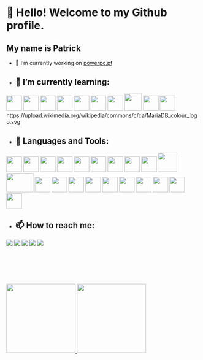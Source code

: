 # 👋 Hello! Welcome to my Github profile.
## My name is Patrick


- 🔭 I’m currently working on [powerpc.pt](https://powerpc.pt/)
##
- ## 🌱 I’m currently learning:

<div>
<img src="https://cdn.jsdelivr.net/gh/devicons/devicon/icons/java/java-original.svg" width="40" height="40"/>
<img src="https://cdn.jsdelivr.net/gh/devicons/devicon/icons/php/php-original.svg" width="40" height="40" />
<img src="https://cdn.jsdelivr.net/gh/devicons/devicon/icons/html5/html5-original.svg" width="40" height="40" />
<img src="https://cdn.jsdelivr.net/gh/devicons/devicon/icons/css3/css3-original.svg" width="40" height="40" />     
<img src="https://cdn.jsdelivr.net/gh/devicons/devicon/icons/javascript/javascript-original.svg" width="40" height="40" /> 
<img src="https://cdn.jsdelivr.net/gh/devicons/devicon/icons/typescript/typescript-original.svg"   width="40" height="40"/>
<img src="https://cdn.jsdelivr.net/gh/devicons/devicon/icons/react/react-original.svg"  width="40" height="40"/>
<img src="https://jomurgel.com/wp-content/uploads/2019/02/next.jpg"  width="45" height="45" />
<img src="https://cdn.jsdelivr.net/gh/devicons/devicon/icons/tailwindcss/tailwindcss-plain.svg"  width="40" height="40" />
<img src="https://cdn.jsdelivr.net/gh/devicons/devicon/icons/docker/docker-original-wordmark.svg" width="40" height="40" />
https://upload.wikimedia.org/wikipedia/commons/c/ca/MariaDB_colour_logo.svg
 </div class"allign-left">       
                                                                                                                       
 - ## 🌱 Languages and Tools:

<div>
<img src="https://cdn.jsdelivr.net/gh/devicons/devicon/icons/html5/html5-original.svg" width="40" height="40" />
<img src="https://cdn.jsdelivr.net/gh/devicons/devicon/icons/css3/css3-original.svg" width="40" height="40" /> 
 <img src="https://cdn.jsdelivr.net/gh/devicons/devicon/icons/tailwindcss/tailwindcss-plain.svg"  width="40" height="40" />
<img src="https://cdn.jsdelivr.net/gh/devicons/devicon/icons/javascript/javascript-original.svg" width="40" height="40" /> 
 <img src="https://cdn.jsdelivr.net/gh/devicons/devicon/icons/vscode/vscode-original.svg" width="40" height="40"/>
 <img src="https://cdn.jsdelivr.net/gh/devicons/devicon/icons/java/java-original.svg" width="40" height="40"/>
<img src="https://cdn.jsdelivr.net/gh/devicons/devicon/icons/c/c-original.svg" width="40" height="40"/>
<img src="https://cdn.jsdelivr.net/gh/devicons/devicon/icons/cplusplus/cplusplus-original.svg" width="40" height="40" />
<img src="https://cdn.jsdelivr.net/gh/devicons/devicon/icons/npm/npm-original-wordmark.svg" width="40" height="40"/>    
<img src="https://cdn.jsdelivr.net/gh/devicons/devicon/icons/microsoftsqlserver/microsoftsqlserver-plain-wordmark.svg" width="50" height="50"  />
  <img src="https://upload.wikimedia.org/wikipedia/commons/c/ca/MariaDB_colour_logo.svg" width="70" height="50"/>
 <img src="https://cdn.jsdelivr.net/gh/devicons/devicon/icons/mysql/mysql-original-wordmark.svg" width="40" height="40"/>
<img src="https://upload.wikimedia.org/wikipedia/commons/2/2f/PhpMyAdmin_logo_2010_hidef.svg" width="40" height="40"/>
 <img src="https://cdn.jsdelivr.net/gh/devicons/devicon/icons/git/git-plain.svg" width="40" height="40"/>
<img src="https://cdn.jsdelivr.net/gh/devicons/devicon/icons/latex/latex-original.svg" width="40" height="40"/>
 <img src="https://cdn.jsdelivr.net/gh/devicons/devicon/icons/ssh/ssh-original-wordmark.svg" width="40" height="40"/>
 <img src="https://cdn.jsdelivr.net/gh/devicons/devicon/icons/linux/linux-original.svg" width="40" height="40"/>
 <img src="https://cdn.jsdelivr.net/gh/devicons/devicon/icons/github/github-original.svg" width="40" height="40"/>
 <img src="https://cdn.jsdelivr.net/gh/devicons/devicon/icons/ubuntu/ubuntu-plain-wordmark.svg"  width="40" height="40"/>     
<img src="https://cdn.jsdelivr.net/gh/devicons/devicon/icons/debian/debian-original-wordmark.svg" width="40" height="40" />   
<img src="https://cdn.jsdelivr.net/gh/devicons/devicon/icons/storybook/storybook-original.svg" width="40" height="40"/>

                    
 
 
          
  
                 
          
                             
 </div>       
                                                                                                                         

- ## 📫  How to reach me: 


<div>
<a href="https://instagram.com/patrick_smenezes" target="_blank"><img src="https://img.shields.io/badge/-Instagram-%23E4405F?style=for-the-badge&logo=instagram&logoColor=white" target="_blank"></a>
<a href = "mailto:patricksilvamenezes@gmail.com"><img src="https://img.shields.io/badge/Gmail-D14836?style=for-the-badge&logo=gmail&logoColor=white" target="_blank"></a>
<a href="https://www.linkedin.com/in/patrick-menezes" target="_blank"><img src="https://img.shields.io/badge/-LinkedIn-%230077B5?style=for-the-badge&logo=linkedin&logoColor=white" target="_blank"></a>   
 <a href="https://discord.com/channels/@me" target="_blank"><img src="https://img.shields.io/badge/Discord-5865F2?style=for-the-badge&logo=discord&logoColor=white" target="_blank"></a>   
 <a href="https://github.com/PatrickSilvaMenezes" target= "_blank"><img src=" https://img.shields.io/badge/GitHub-100000?style=for-the-badge&logo=github&logoColor=white" target="_blank"> </a>

</div>

</br></br></br></br>


<div>
<a href="https://github.com/PatrickSilvaMenezes">
<img height="180em" src="https://github-readme-stats.vercel.app/api/top-langs/?username=PatrickSilvaMenezes&layout=compact&langs_count=7&theme=dracula"/>
<img height="180em" src="https://github-readme-stats.vercel.app/api?username=PatrickSilvaMenezes&show_icons=true&theme=dracula&include_all_commits=true&count_private=true"/>
</div>
